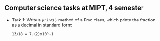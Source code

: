 ## Computer science tasks at MIPT, 4 semester

* Task 1: Write a `print()` method of a Frac class, which prints the fraction as a decimal in standard form:

    `13/18 = 7.(2)x10^-1`
